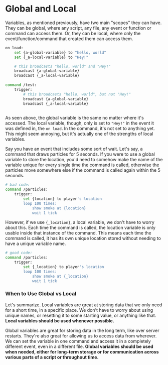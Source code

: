 # Global and Local

Variables, as mentioned previously, have two main "scopes" they can have. They can be global, where any script, any file, any event or function or command can access them. Or, they can be local, where only the event/function/command that created them can access them.&#x20;

```bash
on load:
    set {a-global-variable} to "hello, world"
    set {_a-local-variable} to "Hey!"

    # this broadcasts "hello, world" and "Hey!"    
    broadcast {a-global-variable}
    broadcast {_a-local-variable}
    
command /test:
    trigger:
        # this broadcasts "hello, world", but not "Hey!"   
        broadcast {a-global-variable}
        broadcast {_a-local-variable}
    
```

As seen above, the global variable is the same no matter where it's accessed. The local variable, though, only is set to `"Hey!"` in the event it was defined in, the `on load`. In the command, it's not set to anything yet. This might seem annoying, but it's actually one of the strengths of local variables.&#x20;

Say you have an event that includes some sort of wait. Let's say, a command that draws particles for 5 seconds. If you were to use a global variable to store the location, you'd need to somehow make the name of the variable unique for every single time the command is called, otherwise the particles move somewhere else if the command is called again within the 5 seconds.&#x20;

```bash
# bad code:
command /particles:
    trigger:
        set {location} to player's location
        loop 100 times:
            show smoke at {location}
            wait 1 tick
```

However, if we use `{_location}`, a local variable, we don't have to worry about this. Each time the command is called, the location variable is only usable inside that instance of the command. This means each time the command is called, it has its own unique location stored without needing to have a unique variable name.

```bash
# good code:
command /particles:
    trigger:
        set {_location} to player's location
        loop 100 times:
            show smoke at {_location}
            wait 1 tick
```

### When to Use Global vs Local

Let's summarize. Local variables are great at storing data that we only need for a short time, in a specific place. We don't have to worry about using unique names, or resetting it to some starting value, or anything like that. **Local variables should be used whenever possible.**

Global variables are great for storing data in the long term, like over server restarts. They're also great for allowing us to access data from wherever. We can set the variable in one command and access it in a completely different event, even in a different file. **Global variables should be used when needed, either for long-term storage or for communication across various parts of a script or throughout time.**

